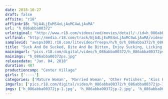 ```yaml
---
date: 2018-10-27
draft: false
affsite: "r18"
afflinkr18: "NjA4LjEuMS4xLjAuMC4wLjAuMA"
url: "h_086abba00372"
urloriginal: "http://www.r18.com/videos/vod/movies/detail/-/id=h_086abba00372"
urlfinal: "http://media.r18.com/track/NjA4LjEuMS4xLjAuMC4wLjAuMA/videos/vod/movies/detail/-/id=h_086abba00372"
samplevid: "awspv3001.r18.com/litevideo/freepv/h/h_0/h_086abba372/h_086abba372_dmb_w.mp4"
title: "Suck And Be Sucked, Bite And Be Bitten, Enjoy Sucking, Licking, Biting Sex Cum Yourself To Ecstasy On Her Red Ruby Lips!! 50 Ladies/8 Hours"
mainimgurl: "pics.r18.com/digital/video/h_086abba00372/h_086abba00372ps.jpg"
mainimgs: "h_086abba00372ps.jpg"
releasedate: "Jan. 04, 2018"
duration: 487
productioncomp: "Center Village"
girls: ['----']
categories: ['Mature Woman', 'Married Woman', 'Other Fetishes', 'Kiss Kiss', 'Compilation', 'Over 4 Hours', 'Hi-Def']
imgurls: ['pics.r18.com/digital/video/h_086abba00372/h_086abba00372jp-1.jpg', 'pics.r18.com/digital/video/h_086abba00372/h_086abba00372jp-2.jpg', 'pics.r18.com/digital/video/h_086abba00372/h_086abba00372jp-3.jpg', 'pics.r18.com/digital/video/h_086abba00372/h_086abba00372jp-4.jpg', 'pics.r18.com/digital/video/h_086abba00372/h_086abba00372jp-5.jpg', 'pics.r18.com/digital/video/h_086abba00372/h_086abba00372jp-6.jpg', 'pics.r18.com/digital/video/h_086abba00372/h_086abba00372jp-7.jpg', 'pics.r18.com/digital/video/h_086abba00372/h_086abba00372jp-8.jpg', 'pics.r18.com/digital/video/h_086abba00372/h_086abba00372jp-9.jpg', 'pics.r18.com/digital/video/h_086abba00372/h_086abba00372jp-10.jpg', 'pics.r18.com/digital/video/h_086abba00372/h_086abba00372jp-11.jpg', 'pics.r18.com/digital/video/h_086abba00372/h_086abba00372jp-12.jpg', 'pics.r18.com/digital/video/h_086abba00372/h_086abba00372jp-13.jpg', 'pics.r18.com/digital/video/h_086abba00372/h_086abba00372jp-14.jpg', 'pics.r18.com/digital/video/h_086abba00372/h_086abba00372jp-15.jpg', 'pics.r18.com/digital/video/h_086abba00372/h_086abba00372jp-16.jpg', 'pics.r18.com/digital/video/h_086abba00372/h_086abba00372jp-17.jpg', 'pics.r18.com/digital/video/h_086abba00372/h_086abba00372jp-18.jpg', 'pics.r18.com/digital/video/h_086abba00372/h_086abba00372jp-19.jpg', 'pics.r18.com/digital/video/h_086abba00372/h_086abba00372jp-20.jpg']
imgs: ['h_086abba00372jp-1.jpg', 'h_086abba00372jp-2.jpg', 'h_086abba00372jp-3.jpg', 'h_086abba00372jp-4.jpg', 'h_086abba00372jp-5.jpg', 'h_086abba00372jp-6.jpg', 'h_086abba00372jp-7.jpg', 'h_086abba00372jp-8.jpg', 'h_086abba00372jp-9.jpg', 'h_086abba00372jp-10.jpg', 'h_086abba00372jp-11.jpg', 'h_086abba00372jp-12.jpg', 'h_086abba00372jp-13.jpg', 'h_086abba00372jp-14.jpg', 'h_086abba00372jp-15.jpg', 'h_086abba00372jp-16.jpg', 'h_086abba00372jp-17.jpg', 'h_086abba00372jp-18.jpg', 'h_086abba00372jp-19.jpg', 'h_086abba00372jp-20.jpg']
---
```

